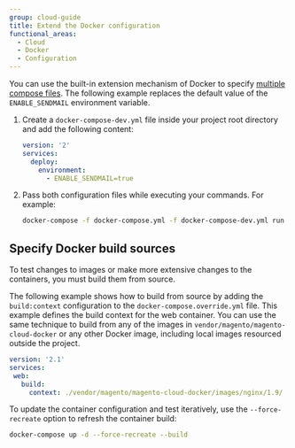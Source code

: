 ```yaml
---
group: cloud-guide
title: Extend the Docker configuration
functional_areas:
  - Cloud
  - Docker
  - Configuration
---
```


You can use the built-in extension mechanism of Docker to specify [multiple compose files]. The following example replaces the default value of the `ENABLE_SENDMAIL` environment variable.

1. Create a `docker-compose-dev.yml` file inside your project root directory and add the following content:

   ```yaml
   version: '2'
   services:
     deploy:
       environment:
         - ENABLE_SENDMAIL=true
   ```

1. Pass both configuration files while executing your commands. For example:

   ```bash
   docker-compose -f docker-compose.yml -f docker-compose-dev.yml run deploy bash
   ```

## Specify Docker build sources
To test changes to images or make more extensive changes to the containers, you must build them from source.

The following example shows how to build from source by adding the `build:context` configuration  to the `docker-compose.override.yml` file. This example defines the build context for the web container. You can use the same technique to build from any of the images in `vendor/magento/magento-cloud-docker` or any other Docker image, including local images resourced outside the project.

```yaml
version: '2.1'
services:
 web:
   build:
     context: ./vendor/magento/magento-cloud-docker/images/nginx/1.9/
```

To update the container configuration and test iteratively, use the `--force-recreate` option to refresh the container build:

```bash
docker-compose up -d --force-recreate --build
```

[multiple compose files]: https://docs.docker.com/compose/reference/overview/#specifying-multiple-compose-files
